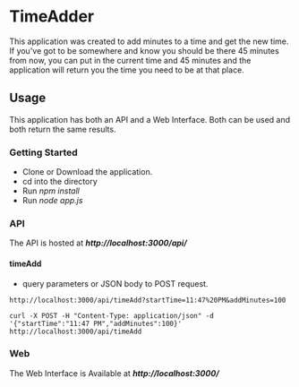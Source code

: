 # TimeAdder

This application was created to add minutes to a time and get the new time.  If you've got to be somewhere and know you should be there 45 minutes from now, you can put in the current time and 45 minutes and the application will return you the time you need to be at that place.

## Usage

This application has both an API and a Web Interface.  Both can be used and both return the same results.

### Getting Started

- Clone or Download the application.
- cd into the directory
- Run _npm install_
- Run _node app.js_

### API

The API is hosted at _**http://localhost:3000/api/**_

#### timeAdd

* query parameters or JSON body to POST request.
```
http://localhost:3000/api/timeAdd?startTime=11:47%20PM&addMinutes=100
```
```
curl -X POST -H "Content-Type: application/json" -d '{"startTime":"11:47 PM","addMinutes":100}' http://localhost:3000/api/timeAdd
```

### Web

The Web Interface is Available at _**http://localhost:3000/**_
